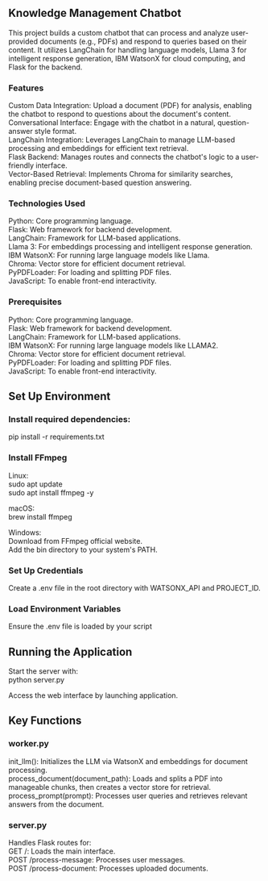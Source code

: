 ## Knowledge Management Chatbot </br>
This project builds a custom chatbot that can process and analyze user-provided documents (e.g., PDFs) and respond to queries based on their content. It utilizes LangChain for handling language models, Llama 3 for intelligent response generation, IBM WatsonX for cloud computing, and Flask for the backend.

### Features </br>
Custom Data Integration: Upload a document (PDF) for analysis, enabling the chatbot to respond to questions about the document's content.</br>
Conversational Interface: Engage with the chatbot in a natural, question-answer style format.</br>
LangChain Integration: Leverages LangChain to manage LLM-based processing and embeddings for efficient text retrieval.</br>
Flask Backend: Manages routes and connects the chatbot's logic to a user-friendly interface.</br>
Vector-Based Retrieval: Implements Chroma for similarity searches, enabling precise document-based question answering.</br>

### Technologies Used </br>
Python: Core programming language.</br>
Flask: Web framework for backend development.</br>
LangChain: Framework for LLM-based applications.</br>
Llama 3: For embeddings processing and intelligent response generation.</br>
IBM WatsonX: For running large language models like Llama.</br>
Chroma: Vector store for efficient document retrieval.</br>
PyPDFLoader: For loading and splitting PDF files.</br>
JavaScript: To enable front-end interactivity.</br>

### Prerequisites </br>
Python: Core programming language.</br>
Flask: Web framework for backend development.</br>
LangChain: Framework for LLM-based applications.</br>
IBM WatsonX: For running large language models like LLAMA2.</br>
Chroma: Vector store for efficient document retrieval.</br>
PyPDFLoader: For loading and splitting PDF files.</br>
JavaScript: To enable front-end interactivity.</br>


## Set Up Environment

### Install required dependencies:
pip install -r requirements.txt


### Install FFmpeg

Linux: </br>
sudo apt update</br>
sudo apt install ffmpeg -y

macOS: </br>
brew install ffmpeg

Windows: </br>
Download from FFmpeg official website.</br>
Add the bin directory to your system's PATH.</br>

### Set Up Credentials</br>
Create a .env file in the root directory with WATSONX_API and PROJECT_ID.</br>

### Load Environment Variables </br>
Ensure the .env file is loaded by your script</br>

## Running the Application </br>
Start the server with:</br>
python server.py</br>

Access the web interface by launching application.</br>


## Key Functions
### worker.py </br>
init_llm(): Initializes the LLM via WatsonX and embeddings for document processing.</br>
process_document(document_path): Loads and splits a PDF into manageable chunks, then creates a vector store for retrieval.</br>
process_prompt(prompt): Processes user queries and retrieves relevant answers from the document.</br>

### server.py </br>
Handles Flask routes for:</br>
GET /: Loads the main interface.</br>
POST /process-message: Processes user messages.</br>
POST /process-document: Processes uploaded documents.</br>



